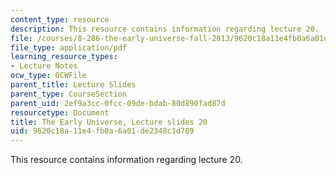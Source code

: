 ```yaml
---
content_type: resource
description: This resource contains information regarding lecture 20.
file: /courses/8-286-the-early-universe-fall-2013/9620c18a11e4fb0a6a01de2348c1d789_MIT8_286F13_lec20.pdf
file_type: application/pdf
learning_resource_types:
- Lecture Notes
ocw_type: OCWFile
parent_title: Lecture Slides
parent_type: CourseSection
parent_uid: 2ef9a3cc-0fcc-09de-bdab-80d890fad87d
resourcetype: Document
title: The Early Universe, Lecture slides 20
uid: 9620c18a-11e4-fb0a-6a01-de2348c1d789
---
```

This resource contains information regarding lecture 20.

